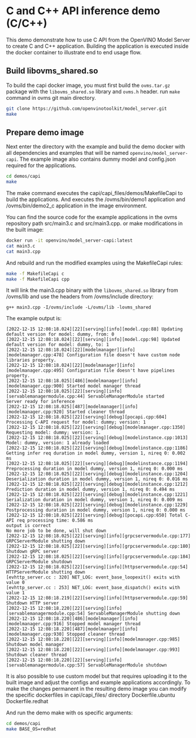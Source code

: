 # C and C++ API inference demo (C/C++)

This demo demonstrate how to use C API from the OpenVINO Model Server to create C and C++ application.
Building the application is executed inside the docker container to illustrate end to end usage flow.

## Build libovms_shared.so
To build the capi docker image, you must first build the `ovms.tar.gz` package with the `libovms_shared.so` library and `ovms.h` header. 
run `make` command in ovms git main directory.
```bash
git clone https://github.com/openvinotoolkit/model_server.git
make
```

## Prepare demo image
Next enter the directory with the example and build the demo docker with all dependencies and examples that will be named `openvino/model_server-capi`.
The example image also contains dummy model and config.json required for the applications.
```bash
cd demos/capi
make
```

The make command executes the capi/capi_files/demos/MakefileCapi to build the applications.
And executes the /ovms/bin/demo1 application and /ovms/bin/demo2_c application in the image environment.

You can find the source code for the example applications in the ovms repository path src/main3.c and src/main3.cpp.
or make modifications in the built image:
```bash
docker run -it openvino/model_server-capi:latest
cat main3.c
cat main3.cpp
```

And rebuild and run the modified examples using the MakefileCapi rules:
```bash
make -f MakefileCapi c
make -f MakefileCapi cpp
```

It will link the main3.cpp binary with the `libovms_shared.so` library from /ovms/lib and use the headers from /ovms/include directory:
```
g++ main3.cpp -I/ovms/include -L/ovms/lib -lovms_shared
```

The example output is:
```
[2022-12-15 12:08:18.024][22][serving][info][model.cpp:88] Updating default version for model: dummy, from: 0
[2022-12-15 12:08:18.024][22][serving][info][model.cpp:98] Updated default version for model: dummy, to: 1
[2022-12-15 12:08:18.024][22][modelmanager][info][modelmanager.cpp:478] Configuration file doesn't have custom node libraries property.
[2022-12-15 12:08:18.024][22][modelmanager][info][modelmanager.cpp:495] Configuration file doesn't have pipelines property.
[2022-12-15 12:08:18.025][486][modelmanager][info][modelmanager.cpp:900] Started model manager thread
[2022-12-15 12:08:18.025][22][serving][info][servablemanagermodule.cpp:44] ServableManagerModule started
Server ready for inference
[2022-12-15 12:08:18.025][487][modelmanager][info][modelmanager.cpp:920] Started cleaner thread
[2022-12-15 12:08:18.025][22][serving][debug][pocapi.cpp:604] Processing C-API request for model: dummy; version: 1
[2022-12-15 12:08:18.025][22][serving][debug][modelmanager.cpp:1350] Requesting model: dummy; version: 1.
[2022-12-15 12:08:18.025][22][serving][debug][modelinstance.cpp:1013] Model: dummy, version: 1 already loaded
[2022-12-15 12:08:18.025][22][serving][debug][modelinstance.cpp:1186] Getting infer req duration in model dummy, version 1, nireq 0: 0.002 ms
[2022-12-15 12:08:18.025][22][serving][debug][modelinstance.cpp:1194] Preprocessing duration in model dummy, version 1, nireq 0: 0.000 ms
[2022-12-15 12:08:18.025][22][serving][debug][modelinstance.cpp:1204] Deserialization duration in model dummy, version 1, nireq 0: 0.016 ms
[2022-12-15 12:08:18.025][22][serving][debug][modelinstance.cpp:1212] Prediction duration in model dummy, version 1, nireq 0: 0.494 ms
[2022-12-15 12:08:18.025][22][serving][debug][modelinstance.cpp:1221] Serialization duration in model dummy, version 1, nireq 0: 0.009 ms
[2022-12-15 12:08:18.025][22][serving][debug][modelinstance.cpp:1229] Postprocessing duration in model dummy, version 1, nireq 0: 0.000 ms
[2022-12-15 12:08:18.025][22][serving][debug][pocapi.cpp:650] Total C-API req processing time: 0.586 ms
output is correct
No more job to be done, will shut down
[2022-12-15 12:08:18.025][22][serving][info][grpcservermodule.cpp:177] GRPCServerModule shutting down
[2022-12-15 12:08:18.025][22][serving][info][grpcservermodule.cpp:180] Shutdown gRPC server
[2022-12-15 12:08:18.025][22][serving][info][grpcservermodule.cpp:184] GRPCServerModule shutdown
[2022-12-15 12:08:18.025][22][serving][info][httpservermodule.cpp:54] HTTPServerModule shutting down
[evhttp_server.cc : 320] NET_LOG: event_base_loopexit() exits with value 0
[evhttp_server.cc : 253] NET_LOG: event_base_dispatch() exits with value 1
[2022-12-15 12:08:18.219][22][serving][info][httpservermodule.cpp:59] Shutdown HTTP server
[2022-12-15 12:08:18.220][22][serving][info][servablemanagermodule.cpp:54] ServableManagerModule shutting down
[2022-12-15 12:08:18.220][486][modelmanager][info][modelmanager.cpp:916] Stopped model manager thread
[2022-12-15 12:08:18.220][487][modelmanager][info][modelmanager.cpp:930] Stopped cleaner thread
[2022-12-15 12:08:18.220][22][serving][info][modelmanager.cpp:985] Shutdown model manager
[2022-12-15 12:08:18.220][22][serving][info][modelmanager.cpp:993] Shutdown cleaner thread
[2022-12-15 12:08:18.220][22][serving][info][servablemanagermodule.cpp:57] ServableManagerModule shutdown
```

It is also possible to use custom model but that requires uploading it to the built image and adjust the configs and example applications accordingly.
To make the changes permanent in the resulting demo image you can modify the specific dockerfiles in capi/capi_files/ directory 
Dockerfile.ubuntu
Dockerfile.redhat

And run the demo make with os specific arguments:
```bash
cd demos/capi
make BASE_OS=redhat
```